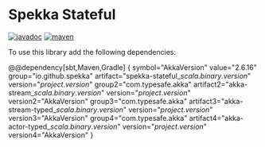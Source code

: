 # Spekka Stateful

[![javadoc](https://javadoc.io/badge2/io.github.spekka/spekka-stateful_2.13/javadoc.svg)](https://javadoc.io/doc/io.github.spekka/spekka-stateful_2.13/)
[![maven](https://img.shields.io/maven-central/v/io.github.spekka/spekka-stateful_2.13)](https://mvnrepository.com/artifact/io.github.spekka/spekka-stateful_2.13/)

To use this library add the following dependencies:

@@dependency[sbt,Maven,Gradle] {
  symbol="AkkaVersion"  value="2.6.16"
  group="io.github.spekka"  artifact="spekka-stateful_$scala.binary.version$"  version="$project.version$"
  group2="com.typesafe.akka" artifact2="akka-stream_$scala.binary.version$"  version="$project.version$" version2="AkkaVersion"
  group3="com.typesafe.akka" artifact3="akka-stream-typed_$scala.binary.version$"  version="$project.version$" version3="AkkaVersion"
  group4="com.typesafe.akka" artifact4="akka-actor-typed_$scala.binary.version$"  version="$project.version$" version4="AkkaVersion"
}
